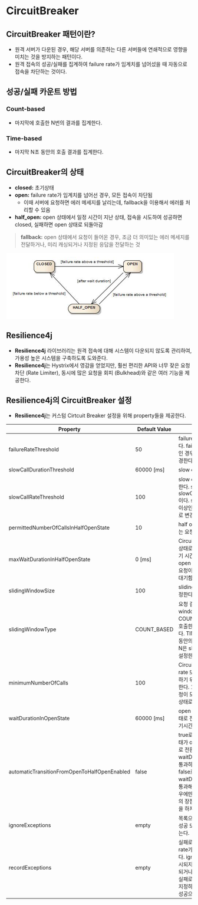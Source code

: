 # CircuitBreaker

## CircuitBreaker 패턴이란?

- 원격 서버가 다운된 경우, 해당 서버를 의존하는 다른 서버들에 연쇄적으로 영향을 미치는 것을 방지하는 패턴이다.
- 원격 접속의 성공/실패를 집계하여 failure rate가 임계치를 넘어섰을 때 자동으로 접속을 차단하는 것이다.

## **성공/실패 카운트 방법**

### Count-based

- 마지막에 호출한 N번의 결과를 집계한다.

### Time-based

- 마지막 N초 동안의 호출 결과를 집계한다.

## C**ircuitBreaker의 상태**

- **closed:** 초기상태
- **open:** failure rate가 임계치를 넘어선 경우, 모든 접속이 차단됨
  - 이때 서버에 요청하면 에러 메세지를 날리는데, fallback을 이용해서 에러를 처리할 수 있음
- **half_open:** open 상태에서 일정 시간이 지난 상태, 접속을 시도하여 성공하면 closed, 실패하면 open 상태로 되돌아감

> **fallback:** open 상태에서 요청이 들어온 경우, 조금 더 의미있는 에러 메세지를 전달하거나, 미리 캐싱되거나 지정된 응답을 전달하는 것

![상태](./img/1.png)

## **Resilience4j**

- **Resilience4j** 라이브러리는 원격 접속에 대해 시스템이 다운되지 않도록 관리하여, 가용성 높은 시스템을 구축하도록 도와준다.
- **Resilience4j**는 Hystrix에서 영감을 얻었지만, 훨씬 편리한 API와 너무 잦은 요청 차단 (Rate Limiter), 동시에 많은 요청을 회피 (Bulkhead)와 같은 여러 기능을
  제공한다.

## **Resilience4j의 CircuitBreaker 설정**

- **Resilience4j**는 커스텀 Cirtcuit Breaker 설정을 위해 property들을 제공한다.

| Property                                     | Default Value | Description                                                                                                                                                                                                                                                                      |
| -------------------------------------------- | ------------- | -------------------------------------------------------------------------------------------------------------------------------------------------------------------------------------------------------------------------------------------------------------------------------- |
| failureRateThreshold                         | 50            | failure rate 임계치를 설정한다. failure rate가 임계치 이상인 경우, 상태를 open으로 변경한다.                                                                                                                                                                                     |
| slowCallDurationThreshold                    | 60000 [ms]    | slow call의 기준을 설정한다.                                                                                                                                                                                                                                                     |
| slowCallRateThreshold                        | 100           | slow call rate 임계치를 설정한다. slow call 의 기준은 slowCallDurationThreshold 이다. slow call rate가 임계치 이상인 경우, 상태를 open으로 변경한다.                                                                                                                             |
| permittedNumberOfCallsInHalfOpenState        | 10            | half open 상태일 때, 허가되는 요청 수를 설정한다.                                                                                                                                                                                                                                |
| maxWaitDurationInHalfOpenState               | 0 [ms]        | CircuitBreaker가 half open 상태로 유지될 수 있는 최대 대기 시간을 설정한다. 0은 half open 상태에서 허가된 모든 요청이 완료될 때까지 무한히 대기함을 의미한다.                                                                                                                    |
| slidingWindowSize                            | 100           | sliding window의 크기를 설정한다.                                                                                                                                                                                                                                                |
| slidingWindowType                            | COUNT_BASED   | 요청 결과를 기록하는 sliding window의 유형을 설정한다. COUNT_BASED: 마지막에 호출한 N번의 결과를 집계한다. TIME_BASE: 마지막 N초 동안의 호출 결과를 집계한다. N은 slidingWindowSize로 설정한다.                                                                                  |
| minimumNumberOfCalls                         | 100           | CircuitBreaker가 failure rate 또는 slow call rate를 구하기 위한 최소 요청 수를 설정한다. 10으로 설정시, 9개 요청이 모두 실패하더라도 open 상태로 전환되지 않는다.                                                                                                                |
| waitDurationInOpenState                      | 60000 [ms]    | open 상태에서 half open 상태로 전환하기까지 필요한 대기시간을 설정한다.                                                                                                                                                                                                          |
| automaticTransitionFromOpenToHalfOpenEnabled | false         | true로 설정되면 자동으로 상태가 open에서 half open으로 전횐된다. 스레드는 waitDurationOpenState를 통과하는지 모니터링한다. false로 설정되면 waitDurationOpenState를 통과해도, 요청이 이루어진 경우에만 전환이 일어난다. false의 장점은 스레드가 모니터링을 하지 않는다는 것이다. |
| ignoreExceptions                             | empty         | 목록으로 지정하는 예외들은 성공 또는 실패로 기록되지 않는다.                                                                                                                                                                                                                     |
| recordExceptions                             | empty         | 실패로 기록되어서 failure rate가 증가하는 예외 목록이다. ignoreExceptions에 명시되지 않는 한, 목록에서 상속되거나 일치하는 모든 예외는 실패로 기록된다. 예외 목록을 지정하면, 목록 외의 예외들은 성공으로 기록된다.                                                              |
